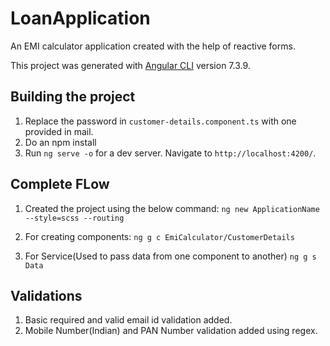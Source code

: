 # LoanApplication

An EMI calculator application created with the help of reactive forms.

This project was generated with [Angular CLI](https://github.com/angular/angular-cli) version 7.3.9.

## Building the project
1. Replace the password in `customer-details.component.ts` with one provided in mail.
2. Do an npm install
3. Run `ng serve -o` for a dev server. Navigate to `http://localhost:4200/`.

## Complete FLow
1. Created the project using the below command:
`ng new ApplicationName --style=scss --routing`

2. For creating components:
`ng g c EmiCalculator/CustomerDetails`

3. For Service(Used to pass data from one component to another)
`ng g s Data`

## Validations
1. Basic required and valid email id validation added.
2. Mobile Number(Indian) and PAN Number validation added using regex.




